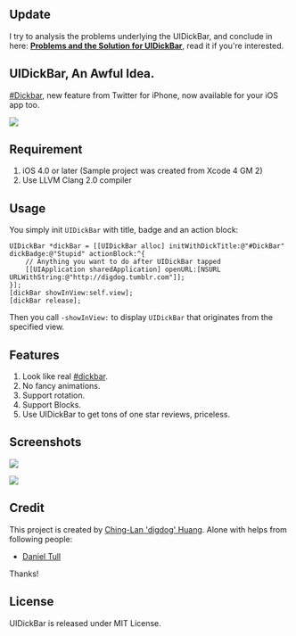 ## Update ##

I try to analysis the problems underlying the UIDickBar, and conclude in here: [**Problems and the Solution for UIDickBar**](http://digdog.tumblr.com/post/3729884380/problems-and-the-solution-for-uidickbar), read it if you're interested.

## UIDickBar, An Awful Idea. ##

[#Dickbar][1], new feature from Twitter for iPhone, now available for your iOS app too. 

![](https://github.com/digdog/UIDickBar/raw/master/Screenshots/Landscape.png)

## Requirement ##

1. iOS 4.0 or later (Sample project was created from Xcode 4 GM 2)
2. Use LLVM Clang 2.0 compiler

## Usage ##

You simply init <code>UIDickBar</code> with title, badge and an action block:

    UIDickBar *dickBar = [[UIDickBar alloc] initWithDickTitle:@"#DickBar" dickBadge:@"Stupid" actionBlock:^{
        // Anything you want to do after UIDickBar tapped
        [[UIApplication sharedApplication] openURL:[NSURL URLWithString:@"http://digdog.tumblr.com"]];
    }];
    [dickBar showInView:self.view];
    [dickBar release];
    
Then you call <code>-showInView:</code> to display <code>UIDickBar</code> that originates from the specified view.

## Features ##

1. Look like real [#dickbar][1].
2. No fancy animations.
3. Support rotation.
4. Support Blocks.
5. Use UIDickBar to get tons of one star reviews, priceless.

## Screenshots ##

![](https://github.com/digdog/UIDickBar/raw/master/Screenshots/Landscape.png)  

![](https://github.com/digdog/UIDickBar/raw/master/Screenshots/Portrait.png)

## Credit ##

This project is created by [Ching-Lan 'digdog' Huang][2]. Alone with helps from following people:  

* [Daniel Tull][3]

Thanks!

## License ##

UIDickBar is released under MIT License.
    
[1]: http://twitter.com/#search?q=%23dickbar
[2]: http://digdog.tumblr.com
[3]: http://danieltull.co.uk/